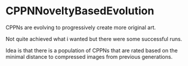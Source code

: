 # CPPNNoveltyBasedEvolution
CPPNs are evolving to progressively create more original art.

Not quite achieved what i wanted but there were some successful runs.

Idea is that there is a population of CPPNs that are rated based on the minimal distance to compressed images from previous generations.
